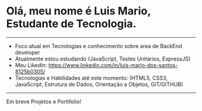 # Olá, meu nome é Luis Mario, Estudante de Tecnologia.
***
- Foco atual em Tecnologias e conhecimento sobre area de BackEnd developer
- Atualmente estou estudando (JavaScript, Testes Unitários, ExpressJS)
- Meu LikedIn: https://www.linkedin.com/in/luis-mario-dos-santos-8125b0305/
- Tecnologias e Habilidades até este momento: (HTML5, CSS3, JavaScript, Estrutura de Dados, Orientação a Objetos, GIT/GITHUB)
***
Em breve Projetos e Portifolio!
